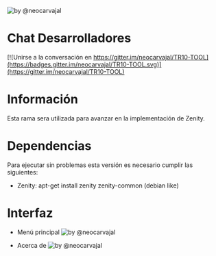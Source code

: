 ![by @neocarvajal](https://raw.githubusercontent.com/neocarvajal/TR10-TOOL/master/IMAGES/TR10-TOOL-BANNER.png "TR10-TOOL BANNER")

# Chat Desarrolladores 
[![Unirse a la conversación en https://gitter.im/neocarvajal/TR10-TOOL](https://badges.gitter.im/neocarvajal/TR10-TOOL.svg)](https://gitter.im/neocarvajal/TR10-TOOL)

# Información
Esta rama sera utilizada para avanzar en la implementación de Zenity.

# Dependencias
Para ejecutar sin problemas esta versión es necesario cumplir las siguientes:

  - Zenity: apt-get install zenity zenity-common (debian like)

# Interfaz

  - Menú principal
![by @neocarvajal](https://raw.githubusercontent.com/neocarvajal/TR10-TOOL/environment/IMAGES/menu-tr10tool.png "TR10-TOOL MENU")

  - Acerca de
![by @neocarvajal](https://raw.githubusercontent.com/neocarvajal/TR10-TOOL/environment/IMAGES/creditos-tr10tool.png "TR10-TOOL CREDITOS")
